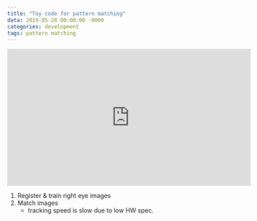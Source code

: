 ```yaml
---
title: "Toy code for pattern matching"
data: 2019-05-28 00:00:00 -0000
categories: development 
tags: pattern matching 
---
```


<!--
<iframe width="559" height="315" src="https://www.youtube.com/embed/Hf_YySQltoc" frameborder="0" allow="accelerometer; autoplay; encrypted-media; gyroscope; picture-in-picture" allowfullscreen></iframe>
-->

<iframe width="559" height="315" src="https://www.youtube.com/embed/ZI5cSXs89jU" frameborder="0" allow="accelerometer; autoplay; encrypted-media; gyroscope; picture-in-picture" allowfullscreen></iframe>

1. Register & train right eye images
2. Match images
   - tracking speed is slow due to low HW spec.
